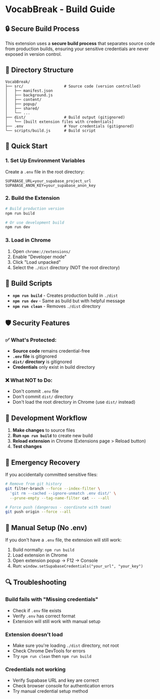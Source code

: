 # VocabBreak - Build Guide

## 🔒 Secure Build Process

This extension uses a **secure build process** that separates source code from production builds, ensuring your sensitive credentials are never exposed in version control.

## 📁 Directory Structure

```
VocabBreak/
├── src/                  # Source code (version controlled)
│   ├── manifest.json
│   ├── background.js
│   ├── content/
│   ├── popup/
│   ├── shared/
│   └── ...
├── dist/                 # Build output (gitignored)
│   └── [built extension files with credentials]
├── .env                  # Your credentials (gitignored)
└── scripts/build.js      # Build script
```

## 🚀 Quick Start

### 1. Set Up Environment Variables

Create a `.env` file in the root directory:

```env
SUPABASE_URL=your_supabase_project_url
SUPABASE_ANON_KEY=your_supabase_anon_key
```

### 2. Build the Extension

```bash
# Build production version
npm run build

# Or use development build
npm run dev
```

### 3. Load in Chrome

1. Open `chrome://extensions/`
2. Enable "Developer mode"
3. Click "Load unpacked"
4. Select the `./dist` directory (NOT the root directory)

## 🔧 Build Scripts

- **`npm run build`** - Creates production build in `./dist`
- **`npm run dev`** - Same as build but with helpful message
- **`npm run clean`** - Removes `./dist` directory

## 🛡️ Security Features

### ✅ What's Protected:
- **Source code** remains credential-free
- **`.env` file** is gitignored
- **`dist/` directory** is gitignored
- **Credentials** only exist in build directory

### ❌ What NOT to Do:
- Don't commit `.env` file
- Don't commit `dist/` directory
- Don't load the root directory in Chrome (use `dist/` instead)

## 🔄 Development Workflow

1. **Make changes** to source files
2. **Run `npm run build`** to create new build
3. **Reload extension** in Chrome (Extensions page > Reload button)
4. **Test changes**

## 🚨 Emergency Recovery

If you accidentally committed sensitive files:

```bash
# Remove from git history
git filter-branch --force --index-filter \
  'git rm --cached --ignore-unmatch .env dist/' \
  --prune-empty --tag-name-filter cat -- --all

# Force push (dangerous - coordinate with team)
git push origin --force --all
```

## 📝 Manual Setup (No .env)

If you don't have a `.env` file, the extension will still work:

1. Build normally: `npm run build`
2. Load extension in Chrome
3. Open extension popup → F12 → Console
4. Run: `window.setSupabaseCredentials("your_url", "your_key")`

## 🔍 Troubleshooting

### Build fails with "Missing credentials"
- Check if `.env` file exists
- Verify `.env` has correct format
- Extension will still work with manual setup

### Extension doesn't load
- Make sure you're loading `./dist` directory, not root
- Check Chrome DevTools for errors
- Try `npm run clean` then `npm run build`

### Credentials not working
- Verify Supabase URL and key are correct
- Check browser console for authentication errors
- Try manual credential setup method
